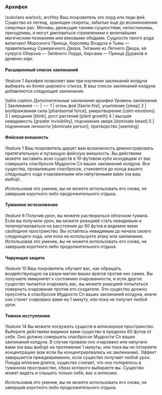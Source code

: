 ### Архифея
\subclass warlock, archfey
Ваш покровитель это лорд или леди фей. Существо из легенд, хранящее секреты, забытые еще до возникновения смертных рас. Мотивы, движущие такими сущностями, непостижимы, причудливы, и могут диктоваться стремлением к величайшим магическим познаниям или вековыми обидами. Сущности такого рода включают Морозного Принца, Королеву Воздуха и Тьмы — правительницу Сумеречного Двора, Титанию из Летнего Двора, её супруга Оберона — Зелёного Лорда, Хирсама — Принца Дураков и древних карг.

#### Расширенный список заклинаний
\feature 1
Архифея позволяет вам при изучении заклинаний колдуна выбирать из более широкого списка. В ваш список заклинаний колдуна добавляются следующие заклинания.

\table.caption Дополнительные заклинания архифеи
Уровень заклинания | Заклинания
--- | ---
1 | огонь фей [faerie fire], усыпление [sleep]
2 | воображаемая сила [phantasmal force], умиротворение [calm emotions]
3 | мерцание [blink], рост растений [plant growth]
4 | высшая невидимость [greater invisibility], подчинение зверя [dominate beast]
5 | подчинение личности [dominate person], притворство [seeming]

#### Фейская внешность
\feature 1
Ваш покровитель дарует вам возможность демонстрировать притягательную и пугающую фейскую внешность. Вы действием можете заставить всех существ в 10-футовом кубе исходящем от вас совершить спасбросок Мудрости Сл ваших заклинаний колдуна. Все существа, провалившие спасбросок, становятся до конца вашего следующего хода очарованными или напуганными вами (на ваш выбор).

Использовав это умение, вы не можете использовать его снова, не завершив короткого либо продолжительного отдыха.

#### Туманное исчезновение
\feature 6
Получив урон, вы можете раствориться облачком тумана. Если вы получили урон, вы можете реакцией стать невидимым и телепортироваться на расстоянии до 60 футов в видимое вами свободное пространство. Вы остаётесь невидимым до начала своего следующего хода, или пока не используете атаку или заклинание. Использовав это умение, вы не можете использовать его снова, не завершив короткого либо продолжительного отдыха.

#### Чарующая защита
\feature 10
Ваш покровитель обучает вас, как обращать воздействующую на разум магию ваших врагов против них самих. Вы получаете иммунитет к состоянию очарованности, и если другое существо пытается очаровать вас, вы можете реакцией попытаться повернуть очарование против его создателя. Это существо должно преуспеть в спасброске Мудрости Сл ваших заклинаний колдуна, иначе оно станет очаровано вами на 1 минуту, или пока не получит любой урон.

#### Темное исступление
\feature 14
Вы можете погружать существ в иллюзорное пространство. Выберите действием видимое вами существо в пределах 60 футов от себя. Оно должно совершить спасбросок Мудрости Сл ваших заклинаний колдуна. В случае провала оно очаровано или напугано вами (на ваш выбор) на протяжении 1 минуты, или пока вы не потеряете концентрацию (как если бы концентрировались на заклинании). Эффект завершается преждевременно, если существо получает любой урон. Покуда иллюзия длится, существо считает, что оно потерялось в туманном пространстве, образ которого выбираете вы. Существо может видеть и слышать только себя, вас и иллюзию.

Использовав это умение, вы не можете использовать его снова, не завершив короткого либо продолжительного отдыха.
